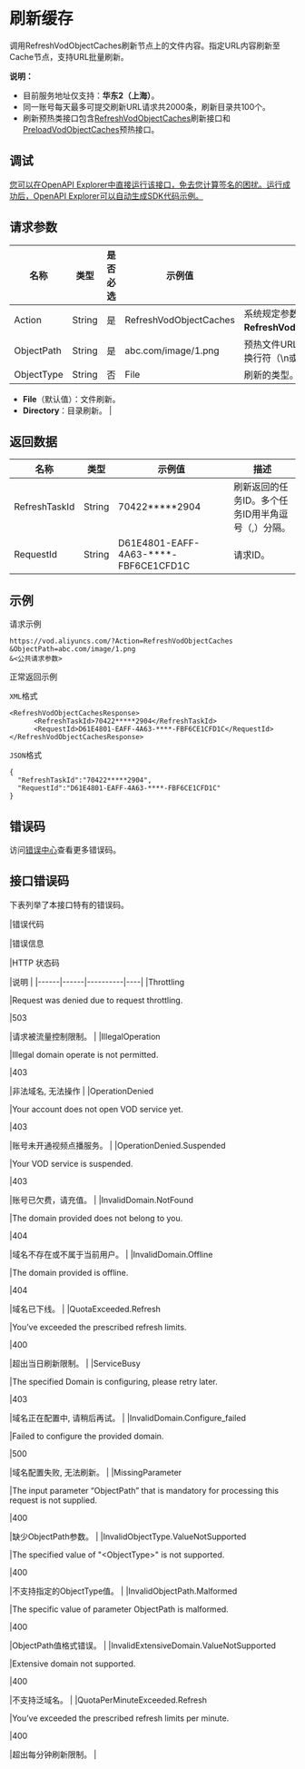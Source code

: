 # 刷新缓存

调用RefreshVodObjectCaches刷新节点上的文件内容。指定URL内容刷新至Cache节点，支持URL批量刷新。

**说明：**

-   目前服务地址仅支持：**华东2（上海）**。
-   同一账号每天最多可提交刷新URL请求共2000条，刷新目录共100个。
-   刷新预热类接口包含[RefreshVodObjectCaches](~~69215~~)刷新接口和[PreloadVodObjectCaches](~~69211~~)预热接口。

## 调试

[您可以在OpenAPI Explorer中直接运行该接口，免去您计算签名的困扰。运行成功后，OpenAPI Explorer可以自动生成SDK代码示例。](https://api.aliyun.com/#product=vod&api=RefreshVodObjectCaches&type=RPC&version=2017-03-21)

## 请求参数

|名称|类型|是否必选|示例值|描述|
|--|--|----|---|--|
|Action|String|是|RefreshVodObjectCaches|系统规定参数。取值：**RefreshVodObjectCaches**。 |
|ObjectPath|String|是|abc.com/image/1.png|预热文件URL。多个URL使用换行符（\\n或\\r\\n）分隔。 |
|ObjectType|String|否|File|刷新的类型。取值：

 -   **File**（默认值）：文件刷新。
-   **Directory**：目录刷新。 |

## 返回数据

|名称|类型|示例值|描述|
|--|--|---|--|
|RefreshTaskId|String|70422\*\*\*\*\*2904|刷新返回的任务ID。多个任务ID用半角逗号（,）分隔。 |
|RequestId|String|D61E4801-EAFF-4A63-\*\*\*\*-FBF6CE1CFD1C|请求ID。 |

## 示例

请求示例

```
https://vod.aliyuncs.com/?Action=RefreshVodObjectCaches
&ObjectPath=abc.com/image/1.png
&<公共请求参数>
```

正常返回示例

`XML`格式

```
<RefreshVodObjectCachesResponse>
      <RefreshTaskId>70422*****2904</RefreshTaskId>
      <RequestId>D61E4801-EAFF-4A63-****-FBF6CE1CFD1C</RequestId>
</RefreshVodObjectCachesResponse>
```

`JSON`格式

```
{
  "RefreshTaskId":"70422*****2904",
  "RequestId":"D61E4801-EAFF-4A63-****-FBF6CE1CFD1C"
}
```

## 错误码

访问[错误中心](https://error-center.aliyun.com/status/product/vod)查看更多错误码。

## 接口错误码

下表列举了本接口特有的错误码。

|错误代码

|错误信息

|HTTP 状态码

|说明 |
|------|------|----------|----|
|Throttling

|Request was denied due to request throttling.

|503

|请求被流量控制限制。 |
|IllegalOperation

|Illegal domain operate is not permitted.

|403

|非法域名, 无法操作 |
|OperationDenied

|Your account does not open VOD service yet.

|403

|账号未开通视频点播服务。 |
|OperationDenied.Suspended

|Your VOD service is suspended.

|403

|账号已欠费，请充值。 |
|InvalidDomain.NotFound

|The domain provided does not belong to you.

|404

|域名不存在或不属于当前用户。 |
|InvalidDomain.Offline

|The domain provided is offline.

|404

|域名已下线。 |
|QuotaExceeded.Refresh

|You’ve exceeded the prescribed refresh limits.

|400

|超出当日刷新限制。 |
|ServiceBusy

|The specified Domain is configuring, please retry later.

|403

|域名正在配置中, 请稍后再试。 |
|InvalidDomain.Configure\_failed

|Failed to configure the provided domain.

|500

|域名配置失败, 无法刷新。 |
|MissingParameter

|The input parameter “ObjectPath” that is mandatory for processing this request is not supplied.

|400

|缺少ObjectPath参数。 |
|InvalidObjectType.ValueNotSupported

|The specified value of "<ObjectType\>" is not supported.

|400

|不支持指定的ObjectType值。 |
|InvalidObjectPath.Malformed

|The specific value of parameter ObjectPath is malformed.

|400

|ObjectPath值格式错误。 |
|InvalidExtensiveDomain.ValueNotSupported

|Extensive domain not supported.

|400

|不支持泛域名。 |
|QuotaPerMinuteExceeded.Refresh

|You’ve exceeded the prescribed refresh limits per minute.

|400

|超出每分钟刷新限制。 |


